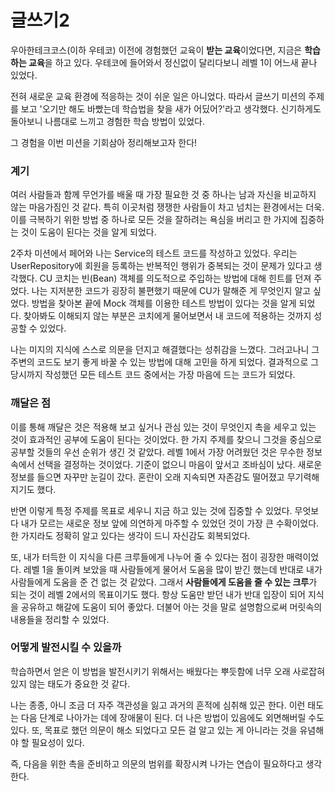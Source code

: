 # 글쓰기2

우아한테크코스(이하 우테코) 이전에 경험했던 교육이 **받는 교육**이었다면, 지금은 **학습하는 교육**을 하고 있다. 우테코에 들어와서 정신없이 달리다보니 레벨 1이 어느새 끝나 있었다.

전혀 새로운 교육 환경에 적응하는 것이 쉬운 일은 아니었다. 따라서 글쓰기 미션의 주제를 보고 '오기만 해도 바빴는데 학습법을 찾을 새가 어딨어?'라고 생각했다. 신기하게도 돌아보니 나름대로 느끼고 경험한 학습 방법이 있었다.

그 경험을 이번 미션을 기회삼아 정리해보고자 한다!

### 계기

여러 사람들과 함께 무언가를 배울 때 가장 필요한 것 중 하나는 남과 자신을 비교하지 않는 마음가짐인 것 같다. 특히 이곳처럼 쟁쟁한 사람들이 차고 넘치는 환경에서는 더욱. 이를 극복하기 위한 방법 중 하나로 모든 것을 잘하려는 욕심을 버리고 한 가지에 집중하는 것이 도움이 된다는 것을 알게 되었다.

2주차 미션에서 페어와 나는 Service의 테스트 코드를 작성하고 있었다. 우리는 UserRepository에 회원을 등록하는 반복적인 행위가 중복되는 것이 문제가 있다고 생각했다. CU 코치는 빈(Bean) 객체를 의도적으로 주입하는 방법에 대해 힌트를 던져 주었다. 나는 지저분한 코드가 굉장히 불편했기 때문에 CU가 말해준 게 무엇인지 알고 싶었다. 방법을 찾아본 끝에 Mock 객체를 이용한 테스트 방법이 있다는 것을 알게 되었다. 찾아봐도 이해되지 않는 부분은 코치에게 물어보면서 내 코드에 적용하는 것까지 성공할 수 있었다.

나는 미지의 지식에 스스로 의문을 던지고 해결했다는 성취감을 느꼈다. 그러고나니 그 주변의 코드도 보기 좋게 바꿀 수 있는 방법에 대해 고민을 하게 되었다. 결과적으로 그 당시까지 작성했던 모든 테스트 코드 중에서는 가장 마음에 드는 코드가 되었다. 

### 깨달은 점

이를 통해 깨달은 것은 적용해 보고 싶거나 관심 있는 것이 무엇인지 촉을 세우고 있는 것이 효과적인 공부에 도움이 된다는 것이었다. 한 가지 주제를 찾으니 그것을 중심으로 공부할 것들의 우선 순위가 생긴 것 같았다. 레벨 1에서 가장 어려웠던 것은 무수한 정보 속에서 선택을 결정하는 것이었다. 기준이 없으니 마음이 앞서고 조바심이 났다. 새로운 정보를 들으면 자꾸만 눈길이 갔다. 혼란이 오래 지속되면 자존감도 떨어졌고 무기력해지기도 했다.

반면 이렇게 특정 주제를 목표로 세우니 지금 하고 있는 것에 집중할 수 있었다. 무엇보다 내가 모르는 새로운 정보 앞에 의연하게 마주할 수 있었던 것이 가장 큰 수확이었다. 한 가지라도 정확히 알고 있다는 생각이 드니 자신감도 회복되었다.

또, 내가 터득한 이 지식을 다른 크루들에게 나누어 줄 수 있다는 점이 굉장한 매력이었다. 레벨 1을 돌이켜 보았을 때 사람들에게 물어서 도움을 많이 받긴 했는데 반대로 내가 사람들에게 도움을 준 건 없는 것 같았다. 그래서 **사람들에게 도움을 줄 수 있는 크루**가 되는 것이 레벨 2에서의 목표이기도 했다. 항상 도움만 받던 내가 반대 입장이 되어 지식을 공유하고 해갈에 도움이 되어 좋았다. 더불어 아는 것을 말로 설명함으로써 머릿속의 내용들을 정리할 수 있었다.

### 어떻게 발전시킬 수 있을까

학습하면서 얻은 이 방법을 발전시키기 위해서는 배웠다는 뿌듯함에 너무 오래 사로잡혀 있지 않는 태도가 중요한 것 같다.

나는 종종, 아니 조금 더 자주 객관성을 잃고 과거의 흔적에 심취해 있곤 한다. 이런 태도는 다음 단계로 나아가는 데에 장애물이 된다. 더 나은 방법이 있음에도 외면해버릴 수도 있다. 또, 목표로 했던 의문이 해소 되었다고 모든 걸 알고 있는 게 아니라는 것을 유념해야 할 필요성이 있다.

즉, 다음을 위한 촉을 준비하고 의문의 범위를 확장시켜 나가는 연습이 필요하다고 생각한다.